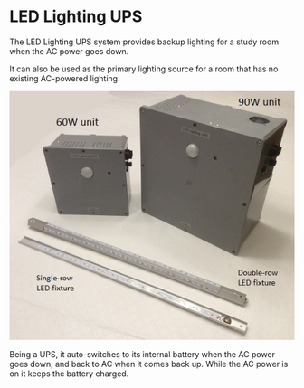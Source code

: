 # LED Lighting UPS

The LED Lighting UPS system provides backup lighting for a study room when the AC power goes down.

It can also be used as the primary lighting source for a room that has no existing AC-powered lighting.

![LED Lighting System](doc/UnitsAndFixtures.JPG)

Being a UPS, it auto-switches to its internal battery when the AC power goes down, and back to AC when
it comes back up. While the AC power is on it keeps the battery charged.

